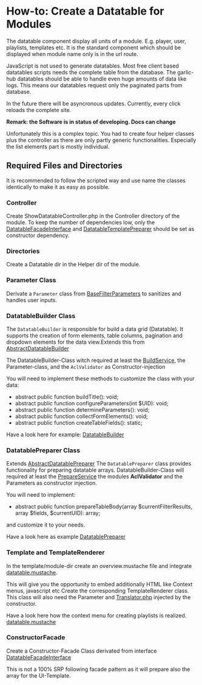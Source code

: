 # How-to: Create a Datatable for Modules

The datatable component display all units of a module. E.g. player, user, playlists, templates etc.
It is the standard component which should be displayed when module name only is in the url route.

JavaScript is not used to generate datatables. Most free client based datatables scripts needs the complete table from the database.
The garlic-hub datatables should be able to handle even huge amounts of data like logs. This means our datatables request only the paginated parts from database. 

In the future there will be asyncronous updates. Currently, every click reloads the complete site.

**Remark: the Software is in status of developing. Docs can change**

Unfortunately this is a complex topic. You had to create four helper classes plus the controller as there are only partly generic functionalities. Especially the list elements part is mostly individual. 

## Required Files and Directories
It is recommended to follow the scripted way and use name the classes identically to make it as easy as possible.

### Controller
Create ShowDatatableController.php in the Controller directory of the module.
To keep the number of dependencies low, only the [DatatableFacadeInterface](../../src/Framework/Utils/Datatable/DatatableFacadeInterface.php) and [DatatableTemplatePreparer](../../src/Framework/Utils/Datatable/DatatableTemplatePreparer.php) should be set as constructor dependency.
### Directories

Create a Datatable dir in the Helper dir of the module. 

### Parameter Class
Derivate a `Parameter` class from [BaseFilterParameters](../../src/Framework/Utils/FormParameters/BaseFilterParameters.php) to sanitizes and handles user inputs.

### DatatableBuilder Class
The  `DatatableBuilder` is responsible for build a data grid (Datatable). It supports the creation of form elements, table columns, pagination and dropdown elements for the data view.Extends this from [AbstractDatatableBuilder](../../src/Framework/Utils/Datatable/AbstractDatatableBuilder.php)

The DatatableBuilder-Class witch required at least the
[BuildService](../../src/Framework/Utils/Datatable/BuildService.php), the Parameter-class, and the `AclValidator` as Constructor-injection

You will need to implement these methods to customize the class with your data:

- abstract public function buildTitle(): void;
- abstract public function configureParameters(int $UID): void;
- abstract public function determineParameters(): void;
- abstract public function collectFormElements(): void;
- abstract public function createTableFields(): static;

Have a look here for example:
[DatatableBuilder](../../src/Modules/Users/Helper/Datatable/DatatableBuilder.php)

### DatatablePreparer Class
Extends [AbstractDatatablePreparer](../../src/Framework/Utils/Datatable/AbstractDatatablePreparer.php)
The `DatatablePreparer` class provides functionality for preparing datatable arrays.
DatatableBuilder-Class will required at least the [PrepareService](../../src/Framework/Utils/Datatable/PrepareService.php)
the modules **AclValidator** and the Parameters as constructor injection.

You will need to implement:
- abstract public function prepareTableBody(array $currentFilterResults, array $fields, $currentUID): array;

and customize it to your needs. 

Have a look here as example [DatatablePreparer](../../src/Modules/Users/Helper/Datatable/DatatablePreparer.php)

### Template and TemplateRenderer
In the template/module-dir create an overview.mustache file and integrate
[datatable.mustache](../../templates/generic/datatable.mustache).

This will give you the opportunity to embed additionally HTML like Context menus, javascript etc
Create the corresponding TemplateRenderer class. This class will also need the Parameter and [Translator.php](../../src/Framework/Core/Translate/Translator.php) injected by the constructor.

Have a look here how the context menu for creating playlists is realized.
[datatable.mustache](../../templates/player/datatable.mustache)

### ConstructorFacade 
Create a Constructor-Facade Class derivated from interface [DatatableFacadeInterface](../../src/Framework/Utils/DatatableFacadeInterface.php)

This is not a 100% SRP following facade pattern as it will prepare also the array for the UI-Template.